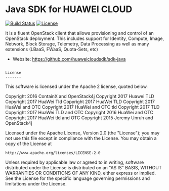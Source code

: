 Java SDK for HUAWEI CLOUD
===========

[![Build Status](https://travis-ci.org/ContainX/openstack4j.svg?branch=master)](https://travis-ci.org/ContainX/openstack4j)  [![License](https://img.shields.io/badge/license-Apache%202-blue.svg)]()

It is a fluent OpenStack client that allows provisioning and control of an OpenStack deployment.   This includes support for Identity, Compute, Image, Network, Block Storage, Telemetry, Data Processing as well as many extensions (LBaaS, FWaaS, Quota-Sets, etc)

* Website: https://github.com/huaweicloudsdk/sdk-java


```

License
-------
```
This software is licensed under the Apache 2 license, quoted below.

Copyright 2016 ContainX and OpenStack4j
Copyright 2017 Huawei TLD
Copyright 2017 HuaWei Tld
Copyright 2017 HuaWei TLD
Copyright 2017 HuaWei and OTC
Copyright 2017 HuaWei and OTC tld
Copyright 2017 TLD
Copyright 2017 HuaWei TLD and OTC
Copyright 2016 HuaWei and OTC
Copyright 2017 HuaWei tld and OTC
Copyright 2015 Jeremy Unruh and OpenStack4j

Licensed under the Apache License, Version 2.0 (the "License"); you may not
use this file except in compliance with the License. You may obtain a copy of
the License at

    http://www.apache.org/licenses/LICENSE-2.0

Unless required by applicable law or agreed to in writing, software
distributed under the License is distributed on an "AS IS" BASIS, WITHOUT
WARRANTIES OR CONDITIONS OF ANY KIND, either express or implied. See the
License for the specific language governing permissions and limitations under
the License.
```
